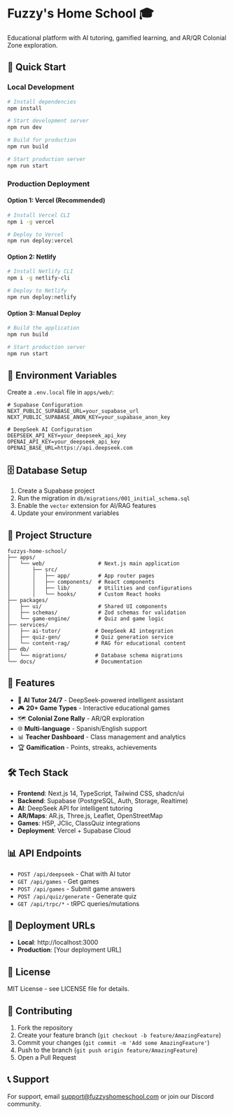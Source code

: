 # Fuzzy's Home School 🎓

Educational platform with AI tutoring, gamified learning, and AR/QR Colonial Zone exploration.

## 🚀 Quick Start

### Local Development
```bash
# Install dependencies
npm install

# Start development server
npm run dev

# Build for production
npm run build

# Start production server
npm run start
```

### Production Deployment

#### Option 1: Vercel (Recommended)
```bash
# Install Vercel CLI
npm i -g vercel

# Deploy to Vercel
npm run deploy:vercel
```

#### Option 2: Netlify
```bash
# Install Netlify CLI
npm i -g netlify-cli

# Deploy to Netlify
npm run deploy:netlify
```

#### Option 3: Manual Deploy
```bash
# Build the application
npm run build

# Start production server
npm run start
```

## 🔧 Environment Variables

Create a `.env.local` file in `apps/web/`:

```env
# Supabase Configuration
NEXT_PUBLIC_SUPABASE_URL=your_supabase_url
NEXT_PUBLIC_SUPABASE_ANON_KEY=your_supabase_anon_key

# DeepSeek AI Configuration
DEEPSEEK_API_KEY=your_deepseek_api_key
OPENAI_API_KEY=your_deepseek_api_key
OPENAI_BASE_URL=https://api.deepseek.com
```

## 🗄️ Database Setup

1. Create a Supabase project
2. Run the migration in `db/migrations/001_initial_schema.sql`
3. Enable the `vector` extension for AI/RAG features
4. Update your environment variables

## 📁 Project Structure

```
fuzzys-home-school/
├── apps/
│   └── web/                 # Next.js main application
│       ├── src/
│       │   ├── app/         # App router pages
│       │   ├── components/  # React components
│       │   ├── lib/         # Utilities and configurations
│       │   └── hooks/       # Custom React hooks
├── packages/
│   ├── ui/                  # Shared UI components
│   ├── schemas/             # Zod schemas for validation
│   └── game-engine/         # Quiz and game logic
├── services/
│   ├── ai-tutor/           # DeepSeek AI integration
│   ├── quiz-gen/           # Quiz generation service
│   └── content-rag/        # RAG for educational content
├── db/
│   └── migrations/         # Database schema migrations
└── docs/                   # Documentation
```

## 🎯 Features

- 🧠 **AI Tutor 24/7** - DeepSeek-powered intelligent assistant
- 🎮 **20+ Game Types** - Interactive educational games
- 🗺️ **Colonial Zone Rally** - AR/QR exploration
- 🌐 **Multi-language** - Spanish/English support
- 📊 **Teacher Dashboard** - Class management and analytics
- 🏆 **Gamification** - Points, streaks, achievements

## 🛠️ Tech Stack

- **Frontend**: Next.js 14, TypeScript, Tailwind CSS, shadcn/ui
- **Backend**: Supabase (PostgreSQL, Auth, Storage, Realtime)
- **AI**: DeepSeek API for intelligent tutoring
- **AR/Maps**: AR.js, Three.js, Leaflet, OpenStreetMap
- **Games**: H5P, JClic, ClassQuiz integrations
- **Deployment**: Vercel + Supabase Cloud

## 📊 API Endpoints

- `POST /api/deepseek` - Chat with AI tutor
- `GET /api/games` - Get games
- `POST /api/games` - Submit game answers
- `POST /api/quiz/generate` - Generate quiz
- `GET /api/trpc/*` - tRPC queries/mutations

## 🚀 Deployment URLs

- **Local**: http://localhost:3000
- **Production**: [Your deployment URL]

## 📝 License

MIT License - see LICENSE file for details.

## 🤝 Contributing

1. Fork the repository
2. Create your feature branch (`git checkout -b feature/AmazingFeature`)
3. Commit your changes (`git commit -m 'Add some AmazingFeature'`)
4. Push to the branch (`git push origin feature/AmazingFeature`)
5. Open a Pull Request

## 📞 Support

For support, email support@fuzzyshomeschool.com or join our Discord community.